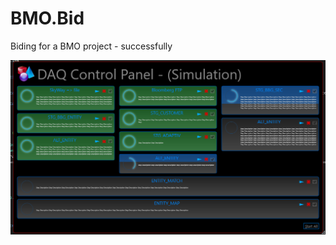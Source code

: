 # BMO.Bid
Biding for a BMO project - successfully

![Running app snupshot](https://github.com/alexpisquared/BMO.Bid/blob/main/2021-01-01%20bMO%20bid%20in%20action.png)

